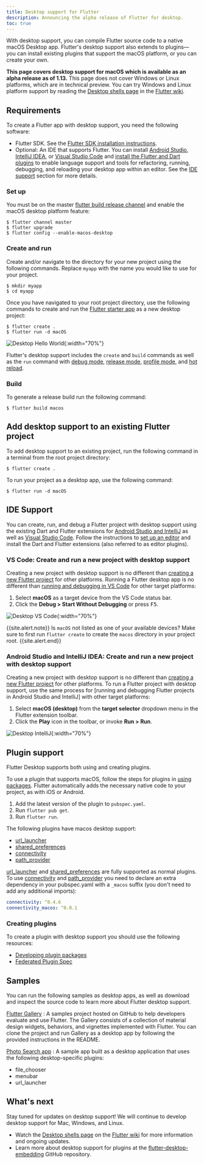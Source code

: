 ```yaml
---
title: Desktop support for Flutter
description: Announcing the alpha release of Flutter for desktop.
toc: true
---
```


With desktop support,
you can compile Flutter source code
to a native macOS Desktop app.
Flutter's desktop support also extends to plugins&mdash;you can
install existing plugins that support the macOS platform,
or you can create your own.

**This page covers desktop support for macOS
which is available as an alpha release as of 1.13.**
This page does not cover Windows or Linux platforms,
which are in technical preview. You can try Windows and Linux platform support
by reading the [Desktop shells page] in the [Flutter wiki].

## Requirements
To create a Flutter app with desktop support, you need the following software:
* Flutter SDK. See the [Flutter SDK installation instructions][install flutter].
* Optional: An IDE that supports Flutter.
You can install [Android Studio], [IntelliJ IDEA], or [Visual Studio Code]
and [install the Flutter and Dart plugins] to enable language support and
tools for refactoring, running, debugging, and reloading your desktop app
within an editor. See the [IDE support] section for more details.

### Set up
You must be on the master [flutter build release channel]
and enable the macOS desktop platform feature:

```terminal
$ flutter channel master
$ flutter upgrade
$ flutter config --enable-macos-desktop
```
### Create and run
Create and/or navigate to the directory for your new project
using the following commands.
Replace `myapp` with the name you would like to use for your project.

```terminal
$ mkdir myapp
$ cd myapp
```

Once you have navigated to your root project directory,
use the following commands to create and run the [Flutter starter app]
as a new desktop project:

```terminal
$ flutter create .
$ flutter run -d macOS
```
![Desktop Hello World](/images/desktop/desktop_hello_world.gif){:width="70%"}

Flutter's desktop support includes the `create` and `build` commands as well as the `run`
command with [debug mode], [release mode], [profile mode], and [hot reload].

### Build
To generate a release build run the following command:
```terminal
$ flutter build macos
```

## Add desktop support to an existing Flutter project
To add desktop support to an existing project,
run the following command in a terminal from the root project directory:

```terminal
$ flutter create .
```
To run your project as a desktop app, use the following command:

```terminal
$ flutter run -d macOS
```

## IDE Support
You can create, run, and debug a Flutter project with desktop support
using the existing Dart and Flutter extensions for [Android Studio and IntelliJ] as well
as [Visual Studio Code]. Follow the instructions to [set up an editor] and install
the Dart and Flutter extensions (also referred to as editor plugins).

### VS Code: Create and run a new project with desktop support
Creating a new project with desktop support is no different than
[creating a new Flutter project][flutter starter app] for other platforms.
Running a Flutter desktop app is no different than
[running and debugging in VS Code] for other target platforms:
 1. Select **macOS** as a target device from the VS Code status bar.
 2. Click the **Debug > Start Without Debugging** or press <kbd>F5</kbd>.

![Desktop VS Code](/images/desktop/desktop_vscode.gif){:width="70%"}

{{site.alert.note}}
  Is `macOS` not listed as one of your available devices?
  Make sure to first run `flutter create`
  to create the `macos` directory in your project root.
{{site.alert.end}}

### Android Studio and IntelliJ IDEA: Create and run a new project with desktop support
Creating a new project with desktop support is no different than
[creating a new Flutter project][flutter starter app] for other platforms.
To run a Flutter project with desktop support, use the same
process for [running and debugging Flutter projects in Android Studio and IntelliJ] with other
target platforms:
1. Select **macOS (desktop)** from the **target selector** dropdown menu in the
   Flutter extension toolbar.
2. Click the **Play** icon in the toolbar, or invoke **Run > Run**.

![Desktop IntelliJ](/images/desktop/desktop_intellij.gif){:width="70%"}

## Plugin support
Flutter Desktop supports both using and creating plugins.

To use a plugin that supports macOS, follow the steps for plugins in [using
packages].
Flutter automatically adds the necessary native code
to your project, as with iOS or Android.

1. Add the latest version of the plugin to `pubspec.yaml`.
2. Run `flutter pub get`.
3. Run `flutter run`.

The following plugins have macos desktop support:

* [url_launcher]
* [shared_preferences]
* [connectivity]
* [path_provider]

[url_launcher] and [shared_preferences] are fully supported as normal plugins.
To use [connectivity] and [path_provider] you need to declare an
extra dependency in your pubspec.yaml with a `_macos` suffix
(you don't need to add any additional imports):

```yaml
connectivity: ^0.4.6
connectivity_macos: ^0.0.1
```

### Creating plugins
To create a plugin with desktop support you should use the following resources:
* [Developing plugin packages]
* [Federated Plugin Spec]

## Samples
You can run the following samples as desktop apps,
as well as download and inspect the source code to learn more about Flutter
desktop support.

[Flutter Gallery]
: A samples project hosted on GitHub to help developers evaluate and use Flutter.
The Gallery consists of a collection of material design widgets, behaviors, and vignettes
implemented with Flutter.
You can clone the project and run Gallery as a desktop app
by following the provided instructions in the README.

[Photo Search app]
: A sample app built as a desktop application that uses
the following desktop-specific plugins:
* file_chooser
* menubar
* url_launcher

## What's next
Stay tuned for updates on desktop support!
We will continue to develop desktop support for Mac, Windows, and Linux.
* Watch the [Desktop shells page] on the [Flutter wiki] for more
information and ongoing updates.
* Learn more about desktop support for plugins at the [flutter-desktop-embedding]
GitHub repository.

[Android Studio and IntelliJ]: /docs/development/tools/android-studio
[Android Studio]: {{site.android-dev}}/studio/install
[color_panel]: {{site.github}}/google/flutter-desktop-embedding/tree/master/plugins/color_panel
[connectivity]: {{site.pub}}/packages/connectivity
[debug mode]: /docs/testing/build-modes#debug
[dependencies on unpublished packages]: /docs/development/packages-and-plugins/using-packages#dependencies-on-unpublished-packages
[Desktop shells page]: {{site.repo.flutter}}/wiki/Desktop-shells
[Desktop shells page]: {{site.repo.flutter}}/wiki/Desktop-shells
[Developing plugin packages]: /docs/development/packages-and-plugins/developing-packages
[federated plugin spec]: https://docs.google.com/document/d/1LD7QjmzJZLCopUrFAAE98wOUQpjmguyGTN2wd_89Srs/edit?pli=1#heading=h.pub7jnop54q0
[file_chooser]: {{site.github}}/google/flutter-desktop-embedding/tree/master/plugins/file_chooser
[flutter build release channel]: {{site.repo.flutter}}/wiki/Flutter-build-release-channels
[Flutter Gallery]: {{site.repo.samples}}/tree/master/gallery/gallery
[flutter starter app]: /docs/get-started/test-drive
[flutter wiki]: {{site.repo.flutter}}/wiki/
[flutter-desktop-embedding]: {{site.github}}/google/flutter-desktop-embedding/tree/master/plugins#dart
[flutter/plugins]: {{site.repo.organization}}/plugins
[git reference]: {{site.dart-site}}/tools/pub/dependencies#git-packages
[hot reload]: /docs/development/tools/hot-reload
[IDE support]: /desktop#ide-support
[install flutter]: /docs/get-started/install
[install the Flutter and Dart plugins]: /docs/get-started/editor
[IntelliJ IDEA]: https://www.jetbrains.com/idea/download/
[path_provider]: {{site.pub}}/packages/path_provider
[Photo Search app]: {{site.repo.organization}}/samples/tree/master/experimental/desktop_photo_search
[plugins/flutter_plugins]: {{site.github}}/google/flutter-desktop-embedding/tree/master/plugins/flutter_plugins
[profile mode]: /docs/testing/build-modes#profile
[release mode]: /docs/testing/build-modes#release
[Run and debug in Android Studio and IntelliJ]: /docs/development/tools/android-studio#running-and-debugging
[Running and debugging in VS Code]: /docs/development/tools/vs-code#running-and-debugging
[set up an editor]: /docs/get-started/editor
[shared_preferences]: {{site.pub}}/packages/shared_preferences
[steps to install Flutter]: /docs/get-started/install/macos
[url_launcher]: {{site.pub}}/packages/url_launcher
[Using packages]: /docs/development/packages-and-plugins/using-packages
[Visual Studio Code]: /docs/development/tools/vs-code
